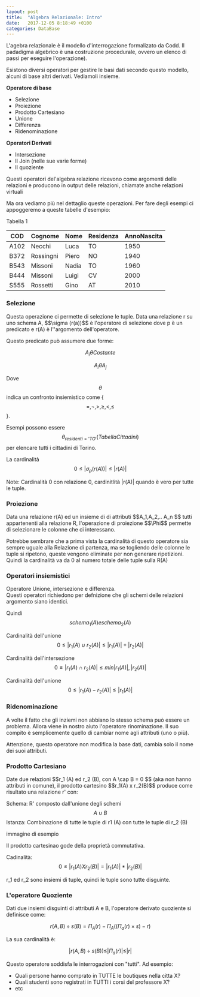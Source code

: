 ```yaml
---
layout: post
title:  "Algebra Relazionale: Intro"
date:   2017-12-05 8:18:49 +0100
categories: DataBase
---
```


L'agebra relazionale è il modello d'interrogazione formalizato da Codd. 
Il padadigma algebrico è una costruzione procedurale, ovvero un elenco di passi per eseguire l'operazione). 

Esistono diversi operatori per gestire le basi dati secondo questo modello, alcuni di base altri derivati. Vediamoli insieme.

**Operatore di base**
- Selezione
- Proiezione
- Prodotto Cartesiano
- Unione
- Differenza
- Ridenominazione


**Operatori Derivati**
- Intersezione
- Il Join (nelle sue varie forme)
- Il quoziente 


Questi operatori del'algebra relazione ricevono come argomenti delle relazioni e producono in output delle relazioni, chiamate anche relazioni virtuali

Ma ora vediamo più nel dettaglio queste operazioni. Per fare degli esempi ci appoggeremo a queste tabelle d'esempio:

Tabella 1

| COD  | Cognome   | Nome  | Residenza | AnnoNascita |
|------|-----------|-------|-----------|-------------|
| A102 | Necchi    | Luca  | TO        | 1950        |
| B372 | Rossingni | Piero | NO        | 1940        |
| B543 | Missoni   | Nadia | TO        | 1960        |
| B444 | Missoni   | Luigi | CV        | 2000        |
| S555 | Rossetti  | Gino  | AT        | 2010        |



<h3>Selezione</h3>
Questa operazione ci permette di selezione le tuple.
Data una relazione r su uno schema A, $$\sigma (r(a))$$ è l'operatore di selezione dove p è un predicato e r(A) è l''argomento dell'operatore.

Questo predicato può assumere due forme:

$$A_i \theta Costante$$

$$A_i \theta A_j$$

Dove $$ \theta $$ indica un confronto insiemistico come {$$=, \neg, >, \geq, <, \leq $$}.

Esempi possono essere $$\theta_{residenti='TO'} (Tabella Cittadini)$$ per elencare tutti i cittadini di Torino.

La cardinalità
$$0 \leq | \sigma_p (r(A)) | \leq |r(A) |$$

Note: Cardinalità 0 con relazione 0, cardinitlità |r(A)| quando è vero per tutte le tuple.


<h3>Proiezione</h3>
Data una relazione r(A) ed un insieme di di attributi  $$A_1,A_2,.. A_n $$ tutti appartenenti alla relazione R, l'operazione di proiezione $$\Phi$$ permette di selezionare le colonne che ci interessano.

Potrebbe sembrare che a prima vista la cardinalità di questo operatore sia sempre uguale alla Relazione di partenza, ma se togliendo delle colonne le tuple si ripetono, queste vengono eliminate per non generare ripetizioni. Quindi la cardinalità va da 0 al numero totale delle tuple sulla R(A)

<h3>Operatori insiemistici</h3>

Operatore Unione, intersezione e differenza. <br>
Questi operatori richiedono per defnizione che gli schemi delle relazioni argomento siano identici.

Quindi $$schema_1 (A) e schema_2(A)$$ 

Cardinalità dell'unione 
$$0 \leq | r_1 (A) \cup r_2(A) | \leq |r_1(A)| + |r_2(A)| $$


Cardinalità dell'intersezione 
$$0 \leq | r_1 (A) \cap r_2(A) | \leq min {|r_1(A)|, |r_2(A)|} $$

Cardinalità dell'unione 
$$0 \leq | r_1 (A) - r_2(A) | \leq |r_1(A)| $$


<h3> Ridenominazione </h3>
A volte il fatto che gli inziemi non abbiano lo stesso schema può essere un problema. Allora viene in nostro aiuto l'operatore rinominazione. 
Il suo compito è semplicemente quello di cambiar nome agli attributi (uno o più).

Attenzione, questo operatore non modifica la base dati, cambia solo il nome dei suoi attributi.

<h3>Prodotto Cartesiano</h3>
Date due relazioni $$r_1 (A) ed r_2 (B), con A \cap B = 0 $$ (aka non hanno attributi in comune), il prodotto cartesino $$r_1(A) x r_2(B)$$ produce come risultato una relazione r' con:

Schema: R' composto dall'unione degli schemi $$A \cup B $$
Istanza: Combinazione di tutte le tuple di r1 (A) con tutte le tuple di r_2 (B)

immagine di esempio

Il prodotto cartesinao gode della proprietà commutativa.

Cadinalità:  
$$ 0 \leq |r_1(A) X r_2(B)| = |r_1 (A)| * |r_2(B)|$$

r_1 ed r_2 sono insiemi di tuple, quindi le tuple sono tutte disguinte. 

<h3>L'operatore Quoziente</h3>
Dati due insiemi disguinti di attributi A e B, l'operatore derivato quoziente si definisce come:

$$r(A, B) \div s(B) = \Pi_A(r)-\Pi_A((\Pi_a(r) \times s) - r)$$

La sua cardinalità è: 

$$ |r(A,B) \div s(B)) \leq |\Pi_a (r)| \leq |r| $$

Questo operatore soddisfa le interrogazioni con "tutti". 
Ad esempio: 
- Quali persone hanno comprato in TUTTE le boutiques nella citta X?
- Quali studenti sono registrati in TUTTI i corsi del professore X?
- etc


